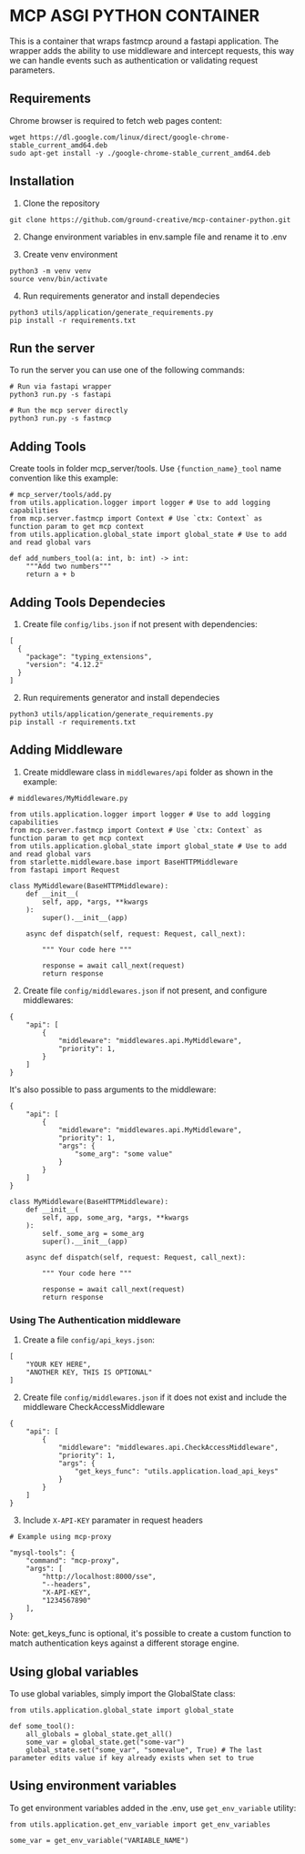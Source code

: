 # MCP ASGI PYTHON CONTAINER

This is a container that wraps fastmcp around a fastapi application. The wrapper adds the ability to use middleware and intercept requests, this way we can handle events such as authentication or validating request parameters.

## Requirements

Chrome browser is required to fetch web pages content:

```
wget https://dl.google.com/linux/direct/google-chrome-stable_current_amd64.deb
sudo apt-get install -y ./google-chrome-stable_current_amd64.deb
```

## Installation

1. Clone the repository

```
git clone https://github.com/ground-creative/mcp-container-python.git
```

2. Change environment variables in env.sample file and rename it to .env

3. Create venv environment

```
python3 -m venv venv
source venv/bin/activate
```

4. Run requirements generator and install dependecies

```
python3 utils/application/generate_requirements.py
pip install -r requirements.txt
```

## Run the server

To run the server you can use one of the following commands:

```
# Run via fastapi wrapper
python3 run.py -s fastapi

# Run the mcp server directly
python3 run.py -s fastmcp
```

## Adding Tools

Create tools in folder mcp_server/tools. Use `{function_name}_tool` name convention like this example:

```
# mcp_server/tools/add.py
from utils.application.logger import logger # Use to add logging capabilities
from mcp.server.fastmcp import Context # Use `ctx: Context` as function param to get mcp context
from utils.application.global_state import global_state # Use to add and read global vars

def add_numbers_tool(a: int, b: int) -> int:
    """Add two numbers"""
    return a + b
```

## Adding Tools Dependecies

1. Create file `config/libs.json` if not present with dependencies:

```
[
  {
    "package": "typing_extensions",
    "version": "4.12.2"
  }
]
```

2. Run requirements generator and install dependecies

```
python3 utils/application/generate_requirements.py
pip install -r requirements.txt
```

## Adding Middleware

1. Create middleware class in `middlewares/api` folder as shown in the example:

```
# middlewares/MyMiddleware.py

from utils.application.logger import logger # Use to add logging capabilities
from mcp.server.fastmcp import Context # Use `ctx: Context` as function param to get mcp context
from utils.application.global_state import global_state # Use to add and read global vars
from starlette.middleware.base import BaseHTTPMiddleware
from fastapi import Request

class MyMiddleware(BaseHTTPMiddleware):
    def __init__(
        self, app, *args, **kwargs
    ):
        super().__init__(app)

    async def dispatch(self, request: Request, call_next):

        """ Your code here """

        response = await call_next(request)
        return response

```

2. Create file `config/middlewares.json` if not present, and configure middlewares:

```
{
    "api": [
        {
            "middleware": "middlewares.api.MyMiddleware",
            "priority": 1,
        }
    ]
}
```

It's also possible to pass arguments to the middleware:

```
{
    "api": [
        {
            "middleware": "middlewares.api.MyMiddleware",
            "priority": 1,
            "args": {
                "some_arg": "some value"
            }
        }
    ]
}

class MyMiddleware(BaseHTTPMiddleware):
    def __init__(
        self, app, some_arg, *args, **kwargs
    ):
        self._some_arg = some_arg
        super().__init__(app)

    async def dispatch(self, request: Request, call_next):

        """ Your code here """

        response = await call_next(request)
        return response
```

### Using The Authentication middleware

1. Create a file `config/api_keys.json`:

```
[
    "YOUR KEY HERE",
    "ANOTHER KEY, THIS IS OPTIONAL"
]
```

2. Create file `config/middlewares.json` if it does not exist and include the middleware CheckAccessMiddleware

```
{
    "api": [
        {
            "middleware": "middlewares.api.CheckAccessMiddleware",
            "priority": 1,
            "args": {
                "get_keys_func": "utils.application.load_api_keys"
            }
        }
    ]
}
```

3. Include `X-API-KEY` paramater in request headers

```
# Example using mcp-proxy

"mysql-tools": {
    "command": "mcp-proxy",
    "args": [
        "http://localhost:8000/sse",
        "--headers",
        "X-API-KEY",
        "1234567890"
    ],
}
```

Note: get_keys_func is optional, it's possible to create a custom function to match authentication keys against a different storage engine.

## Using global variables

To use global variables, simply import the GlobalState class:

```
from utils.application.global_state import global_state

def some_tool():
    all_globals = global_state.get_all()
    some_var = global_state.get("some-var")
    global_state.set("some_var", "somevalue", True) # The last parameter edits value if key already exists when set to true
```

## Using environment variables

To get environment variables added in the .env, use `get_env_variable` utility:

```
from utils.application.get_env_variable import get_env_variables

some_var = get_env_variable("VARIABLE_NAME")
```
